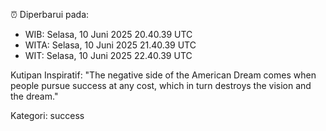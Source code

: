⏰ Diperbarui pada:
- WIB: Selasa, 10 Juni 2025 20.40.39 UTC
- WITA: Selasa, 10 Juni 2025 21.40.39 UTC
- WIT: Selasa, 10 Juni 2025 22.40.39 UTC

Kutipan Inspiratif:
"The negative side of the American Dream comes when people pursue success at any cost, which in turn destroys the vision and the dream."


Kategori: success

